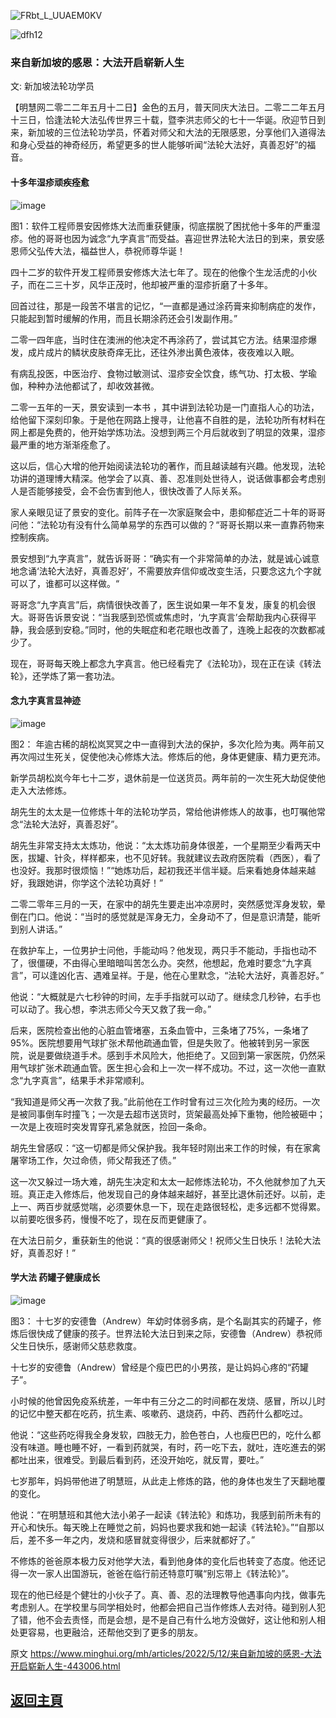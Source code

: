 ![FRbt_L_UUAEM0KV](https://user-images.githubusercontent.com/79625284/168068854-aea16665-20b3-436f-8066-66ca5d3c3629.png)

![dfh12](https://user-images.githubusercontent.com/79625284/168070283-8cee0e3f-90fd-4482-8ff9-faec78e64d02.jpg)

### 来自新加坡的感恩：大法开启崭新人生

文: 新加坡法轮功学员 

【明慧网二零二二年五月十二日】金色的五月，普天同庆大法日。二零二二年五月十三日，恰逢法轮大法弘传世界三十载，暨李洪志师父的七十一华诞。欣迎节日到来，新加坡的三位法轮功学员，怀着对师父和大法的无限感恩，分享他们入道得法和身心受益的神奇经历，希望更多的世人能够听闻“法轮大法好，真善忍好”的福音。

#### 十多年湿疹顽疾痊愈

![image](https://user-images.githubusercontent.com/79625284/168068102-92ca50e7-cf9d-476a-8cbc-64877149f851.png)

图1：软件工程师景安因修炼大法而重获健康，彻底摆脱了困扰他十多年的严重湿疹。他的哥哥也因为诚念“九字真言”而受益。喜迎世界法轮大法日的到来，景安感恩师父弘传大法，福益世人，恭祝师尊华诞！

四十二岁的软件开发工程师景安修炼大法七年了。现在的他像个生龙活虎的小伙子，而在二三十岁，风华正茂时，他却被严重的湿疹折磨了十多年。

回首过往，那是一段苦不堪言的记忆，“一直都是通过涂药膏来抑制病症的发作，只能起到暂时缓解的作用，而且长期涂药还会引发副作用。”

二零一四年底，当时住在澳洲的他决定不再涂药了，尝试其它方法。结果湿疹爆发，成片成片的鳞状皮肤奇痒无比，还往外渗出黄色液体，夜夜难以入眠。

有病乱投医，中医治疗、食物过敏测试、湿疹安全饮食，练气功、打太极、学瑜伽，种种办法他都试了，却收效甚微。

二零一五年的一天，景安读到一本书 ，其中讲到法轮功是一门直指人心的功法，给他留下深刻印象。于是他在网路上搜寻，让他喜不自胜的是，法轮功所有材料在网上都是免费的，他开始学炼功法。没想到两三个月后就收到了明显的效果，湿疹最严重的地方渐渐痊愈了。

这以后，信心大增的他开始阅读法轮功的著作，而且越读越有兴趣。他发现，法轮功讲的道理博大精深。他学会了以真、善、忍准则处世待人，说话做事都会考虑别人是否能够接受，会不会伤害到他人，很快改善了人际关系。

家人亲眼见证了景安的变化。前阵子在一次家庭聚会中，患抑郁症近二十年的哥哥问他：“法轮功有没有什么简单易学的东西可以做的？“哥哥长期以来一直靠药物来控制疾病。

景安想到“九字真言”，就告诉哥哥：“确实有一个非常简单的办法，就是诚心诚意地念诵‘法轮大法好，真善忍好’，不需要放弃信仰或改变生活，只要念这九个字就可以了，谁都可以这样做。“

哥哥念“九字真言”后，病情很快改善了，医生说如果一年不复发，康复的机会很大。哥哥告诉景安说：“当我感到恐慌或焦虑时，‘九字真言’会帮助我内心获得平静，我会感到安稳。”同时，他的失眠症和老花眼也改善了，连晚上起夜的次数都减少了。

现在，哥哥每天晚上都念九字真言。他已经看完了《法轮功》，现在正在读《转法轮》，还学炼了第一套功法。

#### 念九字真言显神迹

![image](https://user-images.githubusercontent.com/79625284/168068226-6f5aa90f-acbb-4916-accd-50c98b95424f.png)

图2： 年逾古稀的胡松岚冥冥之中一直得到大法的保护，多次化险为夷。两年前又再次闯过生死关，促使他决心修炼大法。修炼后的他，身体更健康、精力更充沛。

新学员胡松岚今年七十二岁，退休前是一位送货员。两年前的一次生死大劫促使他走入大法修炼。

胡先生的太太是一位修炼十年的法轮功学员，常给他讲修炼人的故事，也叮嘱他常念“法轮大法好，真善忍好”。

胡先生非常支持太太炼功，他说：“太太炼功前身体很差，一个星期至少看两天中医，拔罐、针灸，样样都来，也不见好转。我就建议去政府医院看（西医），看了也没好。我那时很烦恼！”“她炼功后，起初我还半信半疑。后来看她身体越来越好，我跟她讲，你学这个法轮功真好！”

二零二零年三月的一天，在家中的胡先生要走出冲凉房时，突然感觉浑身发软，晕倒在门口。他说：“当时的感觉就是浑身无力，全身动不了，但是意识清楚，能听到别人讲话。”

在救护车上，一位男护士问他，手能动吗？他发现，两只手不能动，手指也动不了，很僵硬，不由得心里暗暗叫苦怎么办。突然，他想起，危难时要念“九字真言”，可以逢凶化吉、遇难呈祥。于是，他在心里默念，“法轮大法好，真善忍好。”

他说：“大概就是六七秒钟的时间，左手手指就可以动了。继续念几秒钟，右手也可以动了。我心想，李洪志师父今天又救了我一命。”

后来，医院检查出他的心脏血管堵塞，五条血管中，三条堵了75%，一条堵了95%。医院想要用气球扩张术帮他疏通血管，但是失败了。他被转到另一家医院，说是要做绕道手术。感到手术风险大，他拒绝了。又回到第一家医院，仍然采用气球扩张术疏通血管。医生担心会和上一次一样不成功。不过，这一次他一直默念“九字真言”，结果手术非常顺利。

“我知道是师父再一次救了我。”此前他在工作时曾有过三次化险为夷的经历。一次是被同事倒车时撞飞；一次是去超市送货时，货架最高处掉下重物，他险被砸中；一次是上夜班时突发胃穿孔紧急就医，捡回一条命。

胡先生曾感叹：“这一切都是师父保护我。我年轻时刚出来工作的时候，有在家禽屠宰场工作，欠过命债，师父帮我还了债。”

这一次又躲过一场大难，胡先生决定和太太一起修炼法轮功，不久他就参加了九天班。真正走入修炼后，他发现自己的身体越来越好，甚至比退休前还好。以前，走上一、两百步就感觉喘，必须要休息一下，现在走路很轻松，走多远都不觉得累。以前要吃很多药，慢慢不吃了，现在反而更健康了。

在大法日前夕，重获新生的他说：“真的很感谢师父！祝师父生日快乐！法轮大法好，真善忍好！”

#### 学大法 药罐子健康成长

![image](https://user-images.githubusercontent.com/79625284/168070127-d6ec2c10-336c-4140-8617-cbd29f62dd56.png)

图3： 十七岁的安德鲁（Andrew）年幼时体弱多病，是个名副其实的药罐子，修炼后很快成了健康的孩子。世界法轮大法日到来之际，安德鲁（Andrew）恭祝师父生日快乐，感谢师父慈悲救度。

十七岁的安德鲁（Andrew）曾经是个瘦巴巴的小男孩，是让妈妈心疼的“药罐子”。

小时候的他曾因免疫系统差，一年中有三分之二的时间都在发烧、感冒，所以儿时的记忆中整天都在吃药，抗生素、咳嗽药、退烧药，中药、西药什么都吃过。

他说：“这些药吃得我全身发软，四肢无力，脸色苍白，人也瘦巴巴的，吃什么都没有味道。睡也睡不好，一看到药就哭，有时，药一吃下去，就吐，连吃進去的粥都吐出来，很难受。到最后看到药，还没开始吃，就反胃，要吐。”

七岁那年，妈妈带他进了明慧班，从此走上修炼的路，他的身体也发生了天翻地覆的变化。

他说：“在明慧班和其他大法小弟子一起读《转法轮》和炼功，我感到前所未有的开心和快乐。每天晚上在睡觉之前，妈妈也要求我和她一起读《转法轮》。”“自那以后，差不多一年之内，发烧和感冒就变得很少，后来就都好了。”

不修炼的爸爸原本极力反对他学大法，看到他身体的变化后也转变了态度。他还记得一次一家人出国游玩，爸爸在临行前还特意叮嘱“别忘带上《转法轮》”。

现在的他已经是个健壮的小伙子了。真、善、忍的法理教导他遇事向内找，做事先考虑别人。在学校里与同学相处时，他都会把自己当作修炼人去对待。碰到别人犯了错，他不会去责怪，而是会想，是不是自己有什么地方没做好，这让他和别人相处更容易，也更融洽，还帮他交到了更多的朋友。

原文 https://www.minghui.org/mh/articles/2022/5/12/来自新加坡的感恩-大法开启崭新人生-443006.html

## [返回主頁](https://git.io/Js3EY)
